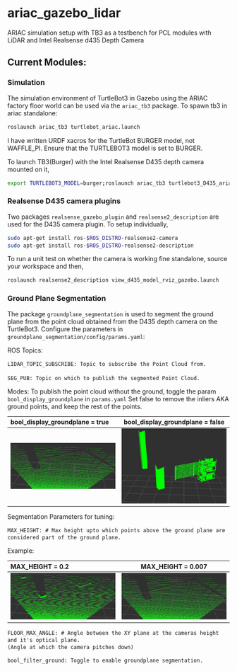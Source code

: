 # ariac_gazebo_lidar
ARIAC simulation setup with TB3 as a testbench for PCL modules with LiDAR and Intel Realsense d435 Depth Camera

## Current Modules:

### Simulation
The simulation environment of TurtleBot3 in Gazebo using the ARIAC factory floor world can be used via the ```ariac_tb3``` package. To spawn tb3 in ariac standalone:
```bash
roslaunch ariac_tb3 turtlebot_ariac.launch
```
I have written URDF xacros for the TurtleBot BURGER model, not WAFFLE_PI. 
Ensure that the TURTLEBOT3 model is set to BURGER.

To launch TB3(Burger) with the Intel Realsense D435 depth camera mounted on it,
```bash
export TURTLEBOT3_MODEL=burger;roslaunch ariac_tb3 turtlebot3_D435_ariac.launch
```
### Realsense D435 camera plugins
Two packages ```realsense_gazebo_plugin``` and ```realsense2_description``` are used for the D435 camera plugin.
To setup individually, 
```bash
sudo apt-get install ros-$ROS_DISTRO-realsense2-camera
sudo apt-get install ros-$ROS_DISTRO-realsense2-description
```
To run a unit test on whether the camera is working fine standalone, source your workspace and then,
```bash
roslaunch realsense2_description view_d435_model_rviz_gazebo.launch
```
### Ground Plane Segmentation
The package ```groundplane_segmentation``` is used to segment the ground plane from the point cloud obtained from the D435 depth camera on the TurtleBot3.
Configure the parameters in  ```groundplane_segmentation/config/params.yaml```:

ROS Topics:
```
LIDAR_TOPIC_SUBSCRIBE: Topic to subscribe the Point Cloud from.

SEG_PUB: Topic on which to publish the segmented Point Cloud.
```
Modes:
To publish the point cloud without the ground, toggle the param ```bool_display_groundplane``` in ```params.yaml```
Set false to remove the inliers AKA ground points, and keep the rest of the points.

| bool_display_groundplane = true | bool_display_groundplane = false | 
| :---        |    :----:   |
| ![alt text](imgs/height_param1.png)     | ![alt text](imgs/extract_negative.png)      |

Segmentation Parameters for tuning:
```
MAX_HEIGHT: # Max height upto which points above the ground plane are considered part of the ground plane.
```
Example:

| MAX_HEIGHT = 0.2      | MAX_HEIGHT = 0.007 | 
| :---        |    :----:   |
| ![alt text](imgs/height_param.png)     | ![alt text](imgs/height_param1.png)      | 

```
FLOOR_MAX_ANGLE: # Angle between the XY plane at the cameras height and it's optical plane. 
(Angle at which the camera pitches down)
```
```
bool_filter_ground: Toggle to enable groundplane segmentation.
```
